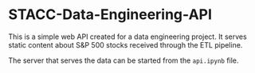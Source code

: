 # STACC-Data-Engineering-API

This is a simple web API created for a data engineering project. It serves static content about S&P 500 stocks received through the ETL pipeline.

The server that serves the data can be started from the `api.ipynb` file.
